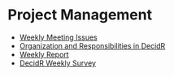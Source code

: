 # Project Management #
  * [Weekly Meeting Issues](Meeting_Issues.md)
  * [Organization and Responsibilities in DecidR](ProjectOrganization.md)
  * [Weekly Report](Weekly_Report.md)
  * [DecidR Weekly Survey](Weekly_Survey.md)